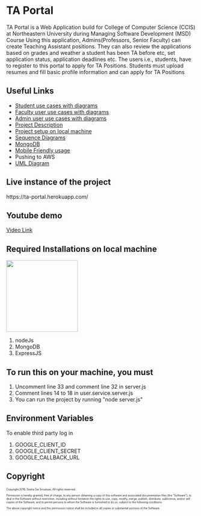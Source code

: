 <h1>TA Portal</h1>


<p>

TA Portal is a Web Application build for College of Computer Science (CCIS) at Northeastern University during Managing Software Development (MSD) Course
Using this application, Admins(Professors, Senior Faculty) can create Teaching Assistant positions. They can also review the applications based on grades and weather a student has been TA before etc, set application status, application deadlines etc.
The users i.e., students, have to register to this portal to apply for TA Positions. Students must upload resumes and fill basic profile information and can apply for TA Positions
</p>

<h2>Useful Links </h2>
<ul>
  <li><a href="https://drive.google.com/file/d/0B-6TLW-AJILFZmEtV2RGZE0xdk0/view?usp=sharing">Student use cases with diagrams</li>
  <li><a href="https://drive.google.com/file/d/0B-6TLW-AJILFY2UzMVZ4U192YTA/view?usp=sharing">Faculty user use cases with diagrams</li>
  <li><a href="https://drive.google.com/file/d/0B-6TLW-AJILFMDRNZVJZQTBnaEk/view?usp=sharing">Admin user use cases with diagrams</li>
  <li><a href="https://drive.google.com/file/d/0B-6TLW-AJILFaDZQeVI4aFcwUFE/view?usp=sharing">Project Description</a></li>
  <li><a href="https://drive.google.com/open?id=0B-6TLW-AJILFVnFLWVZIY3pOQVE">Project setup on local machine</a></li>
  <li><a href="https://drive.google.com/open?id=0B-6TLW-AJILFa3J0clFxSFMtN3M">Sequence Diagrams</a></li>
  <li><a href="https://drive.google.com/open?id=0B-6TLW-AJILFUWZmTVFFQnVzcUE">MongoDB</a></li>
  <li><a href="https://drive.google.com/open?id=0B-6TLW-AJILFWEVobUttYTVsUWc">Mobile Friendly usage</a></li>
  <li><a href"https://drive.google.com/open?id=0B-6TLW-AJILFNDh6N0JVOHBtcWc">Pushing to AWS</a></li>
  <li><a href="https://drive.google.com/open?id=0B-6TLW-AJILFTlRWZ0dWLXdHLWc">UML Diagram</a></li>
</ul>







<h2>Live instance of the project
</h2>
<p>https://ta-portal.herokuapp.com/ </p>


<h2>Youtube demo</h2>
<a href="https://youtu.be/ZEoNRj-WUsA" > Video Link</a>

<h2>Required Installations on local machine</h2>
<img src="https://excellentwebworld.com/wp-content/uploads/2017/09/images-3.jpg" height=190px>

<ol>
  <li>nodeJs</li>
  <li>MongoDB</li>
  <li>ExpressJS</li>
</ol>  





<h2>To run this on your machine, you must</h2>
<ol>
  <li>Uncomment line 33 and comment line 32 in server.js</li>
  <li>Comment lines 14 to 18 in user.service.server.js﻿</li>
  <li>You can run the project by running "node server.js"</li>
</ol>  

 
<h2>Environment Variables</h2>
<p>To enable third party log in </p>
<ol>
  <li>GOOGLE_CLIENT_ID</li>
  <li>GOOGLE_CLIENT_SECRET</li>
  <li>GOOGLE_CALLBACK_URL</li>
</ol>  

<h2>Copyright</h2>
<p style="font-size:50%;">Copyright 2016, Sesha Sai Srivatsav, All rights reserved.</p>
 

<p style="font-size:50%;">Permission is hereby granted, free of charge, to any person obtaining a copy
of this software and associated documentation files (the "Software"), to deal
in the Software without restriction, including without limitation the rights
to use, copy, modify, merge, publish, distribute, sublicense, and/or sell
copies of the Software, and to permit persons to whom the Software is
furnished to do so, subject to the following conditions:</p>

<p style="font-size:50%;">The above copyright notice and this permission notice shall be included in
all copies or substantial portions of the Software.</p>
